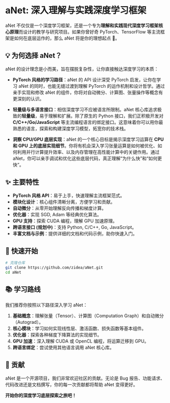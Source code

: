 
# aNet: 深入理解与实践深度学习框架


aNet 不仅仅是一个深度学习框架，还是一个专为**理解和实践现代深度学习框架核心原理**而设计的教学与研究项目。如果你曾好奇 PyTorch、TensorFlow 等主流框架是如何在底层运作的，那么 aNet 将是你的理想起点 🚀。

## 💡 为何选择 aNet？

aNet 的设计理念是小而美，旨在摆脱复杂性，让你直接触达深度学习的本质：

  * **PyTorch 风格的学习路径**：aNet 的 API 设计深受 PyTorch 启发，让你在学习 aNet 的同时，也能无缝过渡到理解 PyTorch 的运作机制和设计哲学。通过亲手实现和修改 aNet 的组件，你将对自动微分、计算图、张量操作等概念有更深刻的认识。

  * **轻量级与多语言接口**：相信深度学习不应被语言所限制。aNet 核心库追求极致的**轻量级**，易于理解和扩展。除了原生的 Python 接口，我们正积极开发对 **C/C++/Go/JavaScript** 等主流编程语言的绑定接口。这意味着你可以用你最熟悉的语言，探索和构建深度学习模型，拓宽你的技术栈。

  * **洞察 CPU/GPU 底层实现**：aNet 的一个核心目标是揭示深度学习运算在 **CPU 和 GPU 上的底层实现细节**。你将有机会深入学习张量运算是如何被优化、如何利用并行计算提升效率、以及内存管理在高性能计算中的关键作用。通过 aNet，你可以亲手调试和优化这些底层代码，真正理解“为什么快”和“如何更快”。

## ✨ 主要特性

  * **PyTorch 风格 API**：易于上手，快速理解主流框架范式。
  * **模块化设计**：核心组件清晰分离，方便学习和贡献。
  * **自动微分**：从零开始理解反向传播和梯度计算。
  * **优化器**：实现 SGD, Adam 等经典优化算法。
  * **GPU 支持**：探索 CUDA 编程，理解 GPU 加速原理。
  * **跨语言接口 (规划中)**：支持 Python, C/C++, Go, JavaScript。
  * **丰富文档与示例**：提供详细的文档和代码示例，助你快速入门。

## 🚀 快速开始

```bash
# 克隆仓库
git clone https://github.com/zidea/aNet.git
cd aNet

```

## 📚 学习路线

我们推荐你按照以下路径深入学习 aNet：

1.  **基础概念**：理解张量（Tensor）、计算图（Computation Graph）和自动微分（Autograd）。
2.  **核心模块**：学习如何实现线性层、激活函数、损失函数等基本组件。
3.  **优化器**：探索各种梯度下降算法的实现细节。
4.  **GPU 加速**：深入理解 CUDA 或 OpenCL 编程，将运算迁移到 GPU。
5.  **跨语言绑定**：尝试使用其他语言调用 aNet 核心库。

## 🤝 贡献

aNet 是一个开源项目，我们非常欢迎社区的贡献。无论是 Bug 报告、功能请求、代码改进还是文档撰写，你的每一次贡献都将帮助 aNet 变得更好。


**开始你的深度学习底层探索之旅吧！**